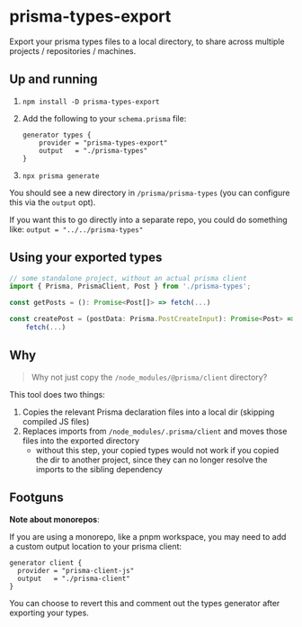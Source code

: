 # prisma-types-export

Export your prisma types files to a local directory, to share across multiple projects / repositories / machines.

## Up and running

1. `npm install -D prisma-types-export`

2. Add the following to your `schema.prisma` file:

   ```prisma
   generator types {
       provider = "prisma-types-export"
       output   = "./prisma-types"
   }
   ```

3. `npx prisma generate`

You should see a new directory in `/prisma/prisma-types` (you can configure this via the `output` opt).

If you want this to go directly into a separate repo, you could do something like:
`output = "../../prisma-types"`

## Using your exported types

```ts
// some standalone project, without an actual prisma client
import { Prisma, PrismaClient, Post } from './prisma-types';

const getPosts = (): Promise<Post[]> => fetch(...)

const createPost = (postData: Prisma.PostCreateInput): Promise<Post> =>
    fetch(...)
```

## Why

> Why not just copy the `/node_modules/@prisma/client` directory?

This tool does two things:

1. Copies the relevant Prisma declaration files into a local dir (skipping compiled JS files)
2. Replaces imports from `/node_modules/.prisma/client` and moves those files into the exported directory
   - without this step, your copied types would not work if you copied the dir to another project, since they can no longer resolve the imports to the sibling dependency

## Footguns

**Note about monorepos**:

If you are using a monorepo, like a pnpm workspace, you may need to add a custom output location to your prisma client:

```prisma
generator client {
  provider = "prisma-client-js"
  output   = "./prisma-client"
}
```

You can choose to revert this and comment out the types generator after exporting your types.
